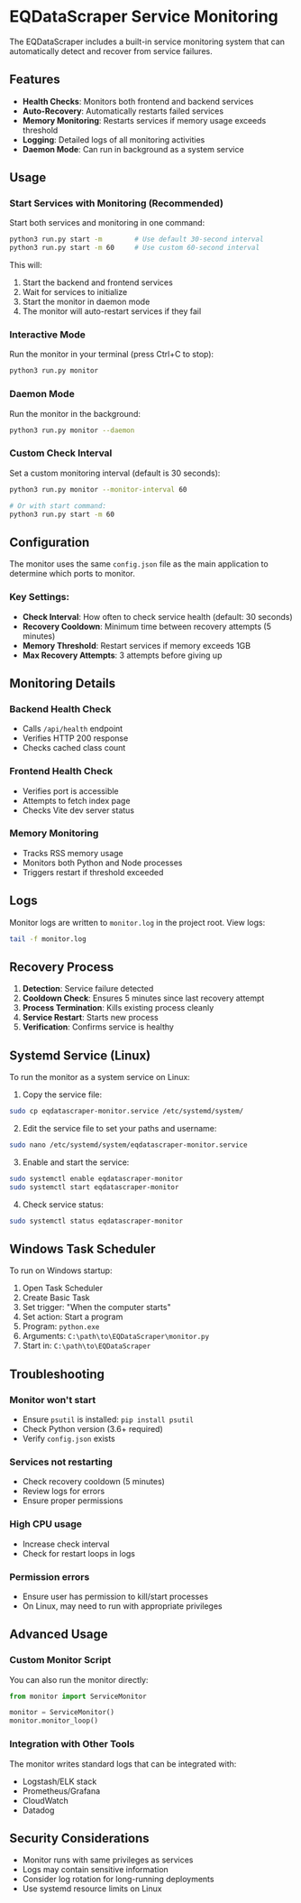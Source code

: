 # EQDataScraper Service Monitoring

The EQDataScraper includes a built-in service monitoring system that can automatically detect and recover from service failures.

## Features

- **Health Checks**: Monitors both frontend and backend services
- **Auto-Recovery**: Automatically restarts failed services
- **Memory Monitoring**: Restarts services if memory usage exceeds threshold
- **Logging**: Detailed logs of all monitoring activities
- **Daemon Mode**: Can run in background as a system service

## Usage

### Start Services with Monitoring (Recommended)
Start both services and monitoring in one command:
```bash
python3 run.py start -m        # Use default 30-second interval
python3 run.py start -m 60     # Use custom 60-second interval
```

This will:
1. Start the backend and frontend services
2. Wait for services to initialize
3. Start the monitor in daemon mode
4. The monitor will auto-restart services if they fail

### Interactive Mode
Run the monitor in your terminal (press Ctrl+C to stop):
```bash
python3 run.py monitor
```

### Daemon Mode
Run the monitor in the background:
```bash
python3 run.py monitor --daemon
```

### Custom Check Interval
Set a custom monitoring interval (default is 30 seconds):
```bash
python3 run.py monitor --monitor-interval 60

# Or with start command:
python3 run.py start -m 60
```

## Configuration

The monitor uses the same `config.json` file as the main application to determine which ports to monitor.

### Key Settings:
- **Check Interval**: How often to check service health (default: 30 seconds)
- **Recovery Cooldown**: Minimum time between recovery attempts (5 minutes)
- **Memory Threshold**: Restart services if memory exceeds 1GB
- **Max Recovery Attempts**: 3 attempts before giving up

## Monitoring Details

### Backend Health Check
- Calls `/api/health` endpoint
- Verifies HTTP 200 response
- Checks cached class count

### Frontend Health Check
- Verifies port is accessible
- Attempts to fetch index page
- Checks Vite dev server status

### Memory Monitoring
- Tracks RSS memory usage
- Monitors both Python and Node processes
- Triggers restart if threshold exceeded

## Logs

Monitor logs are written to `monitor.log` in the project root. View logs:
```bash
tail -f monitor.log
```

## Recovery Process

1. **Detection**: Service failure detected
2. **Cooldown Check**: Ensures 5 minutes since last recovery attempt
3. **Process Termination**: Kills existing process cleanly
4. **Service Restart**: Starts new process
5. **Verification**: Confirms service is healthy

## Systemd Service (Linux)

To run the monitor as a system service on Linux:

1. Copy the service file:
```bash
sudo cp eqdatascraper-monitor.service /etc/systemd/system/
```

2. Edit the service file to set your paths and username:
```bash
sudo nano /etc/systemd/system/eqdatascraper-monitor.service
```

3. Enable and start the service:
```bash
sudo systemctl enable eqdatascraper-monitor
sudo systemctl start eqdatascraper-monitor
```

4. Check service status:
```bash
sudo systemctl status eqdatascraper-monitor
```

## Windows Task Scheduler

To run on Windows startup:

1. Open Task Scheduler
2. Create Basic Task
3. Set trigger: "When the computer starts"
4. Set action: Start a program
5. Program: `python.exe`
6. Arguments: `C:\path\to\EQDataScraper\monitor.py`
7. Start in: `C:\path\to\EQDataScraper`

## Troubleshooting

### Monitor won't start
- Ensure `psutil` is installed: `pip install psutil`
- Check Python version (3.6+ required)
- Verify `config.json` exists

### Services not restarting
- Check recovery cooldown (5 minutes)
- Review logs for errors
- Ensure proper permissions

### High CPU usage
- Increase check interval
- Check for restart loops in logs

### Permission errors
- Ensure user has permission to kill/start processes
- On Linux, may need to run with appropriate privileges

## Advanced Usage

### Custom Monitor Script
You can also run the monitor directly:
```python
from monitor import ServiceMonitor

monitor = ServiceMonitor()
monitor.monitor_loop()
```

### Integration with Other Tools
The monitor writes standard logs that can be integrated with:
- Logstash/ELK stack
- Prometheus/Grafana
- CloudWatch
- Datadog

## Security Considerations

- Monitor runs with same privileges as services
- Logs may contain sensitive information
- Consider log rotation for long-running deployments
- Use systemd resource limits on Linux